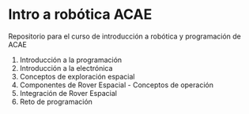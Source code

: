 # Intro a robótica ACAE
Repositorio para el curso de introducción a robótica y programación de ACAE
1. Introducción a la programación
2. Introducción a la electrónica
3. Conceptos de exploración espacial
4. Componentes de Rover Espacial - Conceptos de operación
5. Integración de Rover Espacial
6. Reto de programación
